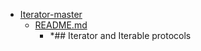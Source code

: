 - <a href = "E:\Node_projects\Node_Way\ArchivTSH_2\ArhivTimur_2\Iterator-master\cat.Iterator-master\dir.Iterator-master.md">Iterator-master</a>
    - <a href = "E:\Node_projects\Node_Way\ArchivTSH_2\ArhivTimur_2\Iterator-master\README.md">README.md</a>
        - *## Iterator and Iterable protocols
